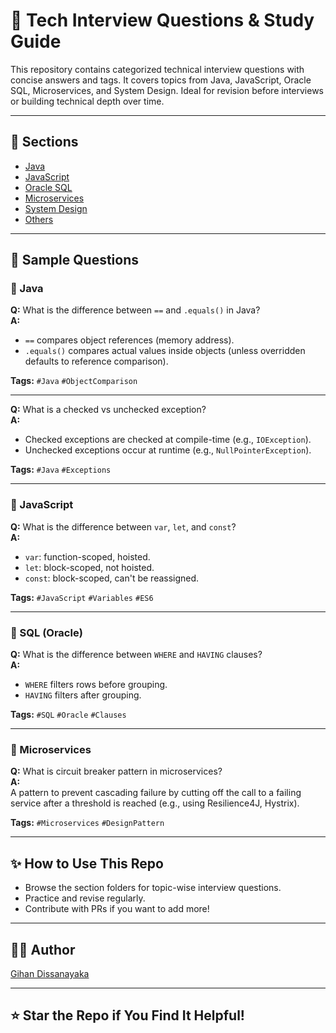 # 🧠 Tech Interview Questions & Study Guide

This repository contains categorized technical interview questions with concise answers and tags. It covers topics from Java, JavaScript, Oracle SQL, Microservices, and System Design. Ideal for revision before interviews or building technical depth over time.

---

## 📁 Sections

- [Java](./Java/CoreJava.md)
- [JavaScript](./JavaScript/ES6_Basics.md)
- [Oracle SQL](./Oracle/SQL_Basics.md)
- [Microservices](./Microservices/Basics.md)
- [System Design](./SystemDesign/HighLevelDesign.md)
- [Others](./Others/Git.md)

---

## 🧾 Sample Questions

### 🔹 Java

**Q:** What is the difference between `==` and `.equals()` in Java?  
**A:**  
- `==` compares object references (memory address).  
- `.equals()` compares actual values inside objects (unless overridden defaults to reference comparison).

**Tags:** `#Java` `#ObjectComparison`

---

**Q:** What is a checked vs unchecked exception?  
**A:**  
- Checked exceptions are checked at compile-time (e.g., `IOException`).  
- Unchecked exceptions occur at runtime (e.g., `NullPointerException`).

**Tags:** `#Java` `#Exceptions`

---

### 🔹 JavaScript

**Q:** What is the difference between `var`, `let`, and `const`?  
**A:**  
- `var`: function-scoped, hoisted.  
- `let`: block-scoped, not hoisted.  
- `const`: block-scoped, can't be reassigned.

**Tags:** `#JavaScript` `#Variables` `#ES6`

---

### 🔹 SQL (Oracle)

**Q:** What is the difference between `WHERE` and `HAVING` clauses?  
**A:**  
- `WHERE` filters rows before grouping.  
- `HAVING` filters after grouping.

**Tags:** `#SQL` `#Oracle` `#Clauses`

---

### 🔹 Microservices

**Q:** What is circuit breaker pattern in microservices?  
**A:**  
A pattern to prevent cascading failure by cutting off the call to a failing service after a threshold is reached (e.g., using Resilience4J, Hystrix).

**Tags:** `#Microservices` `#DesignPattern`

---

## ✨ How to Use This Repo

- Browse the section folders for topic-wise interview questions.
- Practice and revise regularly.
- Contribute with PRs if you want to add more!

---

## 👨‍💻 Author

[Gihan Dissanayaka](https://github.com/yourusername)

---

## ⭐ Star the Repo if You Find It Helpful!
